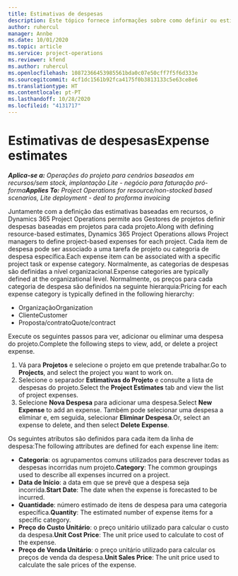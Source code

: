 ```yaml
---
title: Estimativas de despesas
description: Este tópico fornece informações sobre como definir ou estimar as despesas baseadas em projetos.
author: ruhercul
manager: Annbe
ms.date: 10/01/2020
ms.topic: article
ms.service: project-operations
ms.reviewer: kfend
ms.author: ruhercul
ms.openlocfilehash: 10872366453985561bda0c07e50cff7f5f6d333e
ms.sourcegitcommit: 4cf1dc1561b92fca4175f0b3813133c5e63ce8e6
ms.translationtype: HT
ms.contentlocale: pt-PT
ms.lasthandoff: 10/28/2020
ms.locfileid: "4131717"
---
```

# <a name="expense-estimates"></a><span data-ttu-id="0bf86-103">Estimativas de despesas</span><span class="sxs-lookup"><span data-stu-id="0bf86-103">Expense estimates</span></span>
<span data-ttu-id="0bf86-104">_**Aplica-se a:** Operações do projeto para cenários baseados em recursos/sem stock, implantação Lite - negócio para faturação pró-forma_</span><span class="sxs-lookup"><span data-stu-id="0bf86-104">_**Applies To:** Project Operations for resource/non-stocked based scenarios, Lite deployment - deal to proforma invoicing_</span></span>

<span data-ttu-id="0bf86-105">Juntamente com a definição das estimativas baseadas em recursos, o Dynamics 365 Project Operations permite aos Gestores de projetos definir despesas baseadas em projetos para cada projeto.</span><span class="sxs-lookup"><span data-stu-id="0bf86-105">Along with defining resource-based estimates, Dynamics 365 Project Operations allows Project managers to define project-based expenses for each project.</span></span> <span data-ttu-id="0bf86-106">Cada item de despesa pode ser associado a uma tarefa de projeto ou categoria de despesa específica.</span><span class="sxs-lookup"><span data-stu-id="0bf86-106">Each expense item can be associated with a specific project task or expense category.</span></span> <span data-ttu-id="0bf86-107">Normalmente, as categorias de despesas são definidas a nível organizacional.</span><span class="sxs-lookup"><span data-stu-id="0bf86-107">Expense categories are typically defined at the organizational level.</span></span> <span data-ttu-id="0bf86-108">Normalmente, os preços para cada categoria de despesa são definidos na seguinte hierarquia:</span><span class="sxs-lookup"><span data-stu-id="0bf86-108">Pricing for each expense category is typically defined in the following hierarchy:</span></span>

- <span data-ttu-id="0bf86-109">Organização</span><span class="sxs-lookup"><span data-stu-id="0bf86-109">Organization</span></span>
- <span data-ttu-id="0bf86-110">Cliente</span><span class="sxs-lookup"><span data-stu-id="0bf86-110">Customer</span></span>
- <span data-ttu-id="0bf86-111">Proposta/contrato</span><span class="sxs-lookup"><span data-stu-id="0bf86-111">Quote/contract</span></span>

<span data-ttu-id="0bf86-112">Execute os seguintes passos para ver, adicionar ou eliminar uma despesa do projeto.</span><span class="sxs-lookup"><span data-stu-id="0bf86-112">Complete the following steps to view, add, or delete a project expense.</span></span>

1. <span data-ttu-id="0bf86-113">Vá para **Projetos** e selecione o projeto em que pretende trabalhar.</span><span class="sxs-lookup"><span data-stu-id="0bf86-113">Go to **Projects**, and select the project you want to work on.</span></span>
2. <span data-ttu-id="0bf86-114">Selecione o separador **Estimativas do Projeto** e consulte a lista de despesas do projeto.</span><span class="sxs-lookup"><span data-stu-id="0bf86-114">Select the **Project Estimates** tab and view the list of project expenses.</span></span>
3. <span data-ttu-id="0bf86-115">Selecione **Nova Despesa** para adicionar uma despesa.</span><span class="sxs-lookup"><span data-stu-id="0bf86-115">Select **New Expense** to add an expense.</span></span> <span data-ttu-id="0bf86-116">Também pode selecionar uma despesa a eliminar e, em seguida, selecionar **Eliminar Despesa**.</span><span class="sxs-lookup"><span data-stu-id="0bf86-116">Or, select an expense to delete, and then select **Delete Expense**.</span></span>

<span data-ttu-id="0bf86-117">Os seguintes atributos são definidos para cada item da linha de despesa:</span><span class="sxs-lookup"><span data-stu-id="0bf86-117">The following attributes are defined for each expense line item:</span></span>

- <span data-ttu-id="0bf86-118">**Categoria**: os agrupamentos comuns utilizados para descrever todas as despesas incorridas num projeto.</span><span class="sxs-lookup"><span data-stu-id="0bf86-118">**Category**: The common groupings used to describe all expenses incurred on a project.</span></span>
- <span data-ttu-id="0bf86-119">**Data de Início**: a data em que se prevê que a despesa seja incorrida.</span><span class="sxs-lookup"><span data-stu-id="0bf86-119">**Start Date**: The date when the expense is forecasted to be incurred.</span></span>
- <span data-ttu-id="0bf86-120">**Quantidade**: número estimado de itens de despesa para uma categoria específica.</span><span class="sxs-lookup"><span data-stu-id="0bf86-120">**Quantity**: The estimated number of expense items for a specific category.</span></span>
- <span data-ttu-id="0bf86-121">**Preço do Custo Unitário**: o preço unitário utilizado para calcular o custo da despesa.</span><span class="sxs-lookup"><span data-stu-id="0bf86-121">**Unit Cost Price**: The unit price used to calculate to cost of the expense.</span></span>
- <span data-ttu-id="0bf86-122">**Preço de Venda Unitário**: o preço unitário utilizado para calcular os preços de venda da despesa.</span><span class="sxs-lookup"><span data-stu-id="0bf86-122">**Unit Sales Price**: The unit price used to calculate the sale prices of the expense.</span></span>

